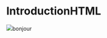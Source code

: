 # IntroductionHTML<html>
<head>
</head>
<body>
<IMG src="My-Hero.jpg
<font color="red">bonjour
</font>
</body>
</html>
